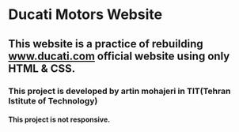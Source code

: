 # Ducati Motors Website
## This website is a practice of rebuilding www.ducati.com official website using only HTML & CSS.
### This project is developed by artin mohajeri in TIT(Tehran Istitute of Technology)
#### This project is not responsive.
